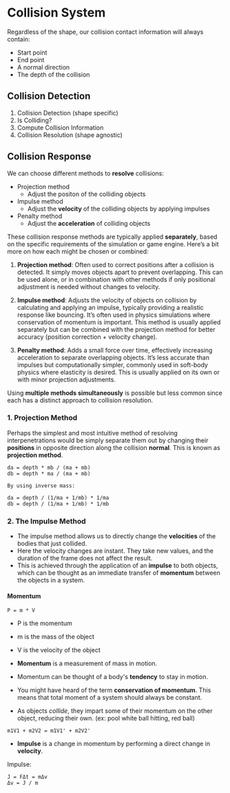 # Collision System

Regardless of the shape, our collision contact information will always contain:

- Start point
- End point
- A normal direction
- The depth of the collision

## Collision Detection

1. Collision Detection (shape specific)
2. Is Colliding?
3. Compute Collision Information
4. Collision Resolution (shape agnostic)

## Collision Response

We can choose different methods to **resolve** collisions:

- Projection method
  - Adjust the positon of the colliding objects
- Impulse method
  - Adjust the **velocity** of the colliding objects by applying impulses
- Penalty method
  - Adjust the **acceleration** of colliding objects

These collision response methods are typically applied **separately**, based on the specific requirements of the simulation or game engine. Here’s a bit more on how each might be chosen or combined:

1. **Projection method**: Often used to correct positions after a collision is detected. It simply moves objects apart to prevent overlapping. This can be used alone, or in combination with other methods if only positional adjustment is needed without changes to velocity.

2. **Impulse method**: Adjusts the velocity of objects on collision by calculating and applying an impulse, typically providing a realistic response like bouncing. It’s often used in physics simulations where conservation of momentum is important. This method is usually applied separately but can be combined with the projection method for better accuracy (position correction + velocity change).

3. **Penalty method**: Adds a small force over time, effectively increasing acceleration to separate overlapping objects. It’s less accurate than impulses but computationally simpler, commonly used in soft-body physics where elasticity is desired. This is usually applied on its own or with minor projection adjustments.

Using **multiple methods simultaneously** is possible but less common since each has a distinct approach to collision resolution.

### 1. Projection Method

Perhaps the simplest and most intuitive method of resolving interpenetrations would be simply separate them out by changing their **positions** in opposite direction along the collision **normal**. This is known as **projection method**.

```
da = depth * mb / (ma + mb)
db = depth * ma / (ma + mb)

By using inverse mass:

da = depth / (1/ma + 1/mb) * 1/ma
db = depth / (1/ma + 1/mb) * 1/mb
```

### 2. The Impulse Method

- The impulse method allows us to directly change the **velocities** of the bodies that just collided.
- Here the velocity changes are instant. They take new values, and the duration of the frame does not affect the result.
- This is achieved through the application of an **impulse** to both objects, which can be thought as an immediate transfer of **momentum** between the objects in a system.

#### Momentum

```
P = m * V
```

- P is the momentum
- m is the mass of the object
- V is the velocity of the object

- **Momentum** is a measurement of mass in motion.
- Momentum can be thought of a body's **tendency** to stay in motion.
- You might have heard of the term **conservation of momentum**. This means that total moment of a system should always be constant.
- As objects _collide_, they impart some of their momentum on the other object, reducing their own. (ex: pool white ball hitting, red ball)

```
m1V1 + m2V2 = m1V1' + m2V2'
```

- **Impulse** is a change in momentum by performing a direct change in **velocity**.

Impulse:

```
J = FΔt = mΔv
Δv = J / m
```
